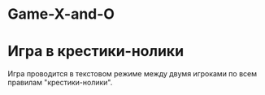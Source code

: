 # Game-X-and-O
<h1>Игра в крестики-нолики</h1>
Игра проводится в текстовом режиме между двумя игроками по всем правилам "крестики-нолики".
